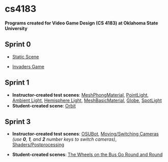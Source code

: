 # cs4183
**Programs created for Video Game Design (CS 4183) at Oklahoma State University**

## Sprint 0

* [Static Scene](http://rawgit.com/BenDMyers/cs4183/master/sprint0/cs4143engine0.html?url=staticScene.json&debug=false)

* [Invaders Game](http://rawgit.com/BenDMyers/cs4183/master/sprint0/cs4143engine0.html?url=INVADERS.json&debug=false)

## Sprint 1

* __Instructor-created test scenes__: [MeshPhongMaterial](http://rawgit.com/BenDMyers/cs4183/master/sprint1/cs4143engine0.html?url=scene1aPhongMaterial.json), [PointLight](http://rawgit.com/BenDMyers/cs4183/master/sprint1/cs4143engine0.html?url=scene1bPointLight.json), [Ambient Light](http://rawgit.com/BenDMyers/cs4183/master/sprint1/cs4143engine0.html?url=scene1cAmbientLight.json), [Hemisphere Light](http://rawgit.com/BenDMyers/cs4183/master/sprint1/cs4143engine0.html?url=scene1dHemisphereLight.json), [MeshBasicMaterial](http://rawgit.com/BenDMyers/cs4183/master/sprint1/cs4143engine0.html?url=scene1eBasicMaterial.json), [Globe](http://rawgit.com/BenDMyers/cs4183/master/sprint1/cs4143engine0.html?url=scene1fGlobe.json), [SpotLight](http://rawgit.com/BenDMyers/cs4183/master/sprint1/cs4143engine0.html?url=scene1gSpotLight.json)
* __Student-created scene__: [Orbit](http://rawgit.com/BenDMyers/cs4183/master/sprint1/cs4143engine0.html?url=orbit.json)

## Sprint 3

* __Instructor-created test scenes__: [OSUBot](http://rawgit.com/BenDMyers/cs4183/master/sprint3/cs4143engine0.html?url=scene3aObj.json&debug=false), [Moving/Switching Cameras](http://rawgit.com/BenDMyers/cs4183/master/sprint3/cs4143engine0.html?url=scene3cCameras.json) *(use __0__, __1__, and __2__ number keys to switch cameras)*, [Shaders/Postprocessing](http://rawgit.com/BenDMyers/cs4183/master/sprint3/cs4143engine0.html?url=scene3d.json&debug=false)

* __Student-created scenes__: [The Wheels on the Bus Go Round and Round](http://rawgit.com/BenDMyers/cs4183/master/sprint3/cs4143engine0.html?url=scene3bus.json&debug=false)
